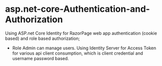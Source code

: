 # asp.net-core-Authentication-and-Authorization
Using ASP.net Core Identity for RazorPage web app authentication (cookie based) and role based authorization;
- Role Admin can manage users.
Using Identity Server for Access Token for various api client consumption, which is client credential and username password based.
